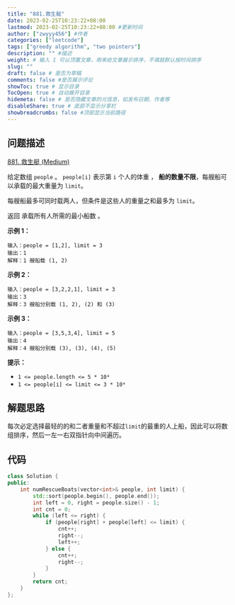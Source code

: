 ```yaml
---
title: "881.救生艇"
date: 2023-02-25T10:23:22+08:00
lastmod: 2023-02-25T10:23:22+08:00 #更新时间
author: ["zwyyy456"] #作者
categories: ["leetcode"]
tags: ["greedy algorithm", "two pointers"]
description: "" #描述
weight: # 输入 1 可以顶置文章，用来给文章展示排序，不填就默认按时间排序
slug: ""
draft: false # 是否为草稿
comments: false #是否展示评论
showToc: true # 显示目录
TocOpen: true # 自动展开目录
hidemeta: false # 是否隐藏文章的元信息，如发布日期、作者等
disableShare: true # 底部不显示分享栏
showbreadcrumbs: false #顶部显示当前路径
---
```

## 问题描述
[881. 救生艇 (Medium)](https://leetcode.cn/problems/boats-to-save-people/)

给定数组 `people` 。 `people[i]` 表示第 `i` 个人的体重 ，
**船的数量不限**，每艘船可以承载的最大重量为 `limit`。

每艘船最多可同时载两人，但条件是这些人的重量之和最多为 `limit`。

返回 承载所有人所需的最小船数 。

**示例 1：**

```
输入：people = [1,2], limit = 3
输出：1
解释：1 艘船载 (1, 2)

```

**示例 2：**

```
输入：people = [3,2,2,1], limit = 3
输出：3
解释：3 艘船分别载 (1, 2), (2) 和 (3)

```

**示例 3：**

```
输入：people = [3,5,3,4], limit = 5
输出：4
解释：4 艘船分别载 (3), (3), (4), (5)
```

**提示：**

- `1 <= people.length <= 5 * 10⁴`
- `1 <= people[i] <= limit <= 3 * 10⁴`

## 解题思路
每次必定选择最轻的的和二者重量和不超过`limit`的最重的人上船，因此可以将数组排序，然后一左一右双指针向中间遍历。

## 代码
```cpp
class Solution {
public:
    int numRescueBoats(vector<int>& people, int limit) {
        std::sort(people.begin(), people.end());
        int left = 0, right = people.size() - 1;
        int cnt = 0;
        while (left <= right) {
            if (people[right] + people[left] <= limit) {
                cnt++;
                right--;
                left++;
            } else {
                cnt++;
                right--;
            }
        }
        return cnt;
    }
};
```
